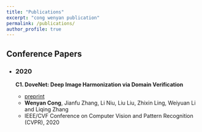 ```yaml
---
title: "Publications"
excerpt: "cong wenyan publication"
permalink: /publications/
author_profile: true
---
```

## Conference Papers

* ### 2020

    <b>C1. DoveNet: Deep Image Harmonization via Domain Verification</b> 
    - [preprint](https://arxiv.org/abs/1911.13239)
    - **Wenyan Cong**, Jianfu Zhang, Li Niu, Liu Liu, Zhixin Ling, Weiyuan Li and Liqing Zhang
    - IEEE/CVF Conference on Computer Vision and Pattern Recognition (CVPR), 2020

